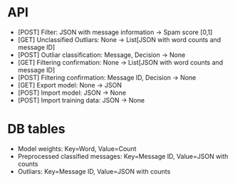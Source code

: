 # API

- [POST] Filter: JSON with message information -> Spam score [0,1]
- [GET] Unclassified Outliars: None -> List[JSON with word counts and message ID]
- [POST] Outliar classification: Message, Decision -> None
- [GET] Filtering confirmation: None -> List[JSON with word counts and message ID]
- [POST] Filtering confirmation: Message ID, Decision -> None
- [GET] Export model: None -> JSON
- [POST] Import model: JSON -> None
- [POST] Import training data: JSON -> None

# DB tables

- Model weights: Key=Word, Value=Count
- Preprocessed classified messages: Key=Message ID, Value=JSON with counts
- Outliars: Key=Message ID, Value=JSON with counts